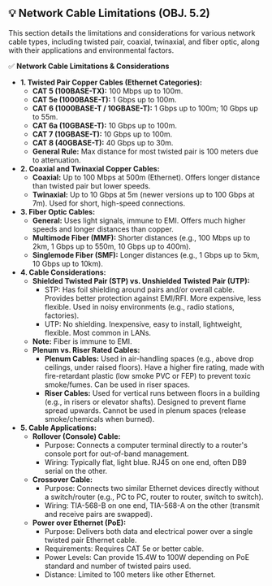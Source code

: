 ## 💡 Network Cable Limitations (OBJ. 5.2)
This section details the limitations and considerations for various network cable types, including twisted pair, coaxial, twinaxial, and fiber optic, along with their applications and environmental factors.

✅ **Network Cable Limitations & Considerations**
- **1. Twisted Pair Copper Cables (Ethernet Categories):**
  - **CAT 5 (100BASE-TX):** 100 Mbps up to 100m.
  - **CAT 5e (1000BASE-T):** 1 Gbps up to 100m.
  - **CAT 6 (1000BASE-T / 10GBASE-T):** 1 Gbps up to 100m; 10 Gbps up to 55m.
  - **CAT 6a (10GBASE-T):** 10 Gbps up to 100m.
  - **CAT 7 (10GBASE-T):** 10 Gbps up to 100m.
  - **CAT 8 (40GBASE-T):** 40 Gbps up to 30m.
  - **General Rule:** Max distance for most twisted pair is 100 meters due to attenuation.
- **2. Coaxial and Twinaxial Copper Cables:**
  - **Coaxial:** Up to 100 Mbps at 500m (Ethernet). Offers longer distance than twisted pair but lower speeds.
  - **Twinaxial:** Up to 10 Gbps at 5m (newer versions up to 100 Gbps at 7m). Used for short, high-speed connections.
- **3. Fiber Optic Cables:**
  - **General:** Uses light signals, immune to EMI. Offers much higher speeds and longer distances than copper.
  - **Multimode Fiber (MMF):** Shorter distances (e.g., 100 Mbps up to 2km, 1 Gbps up to 550m, 10 Gbps up to 400m).
  - **Singlemode Fiber (SMF):** Longer distances (e.g., 1 Gbps up to 5km, 10 Gbps up to 10km).
- **4. Cable Considerations:**
  - **Shielded Twisted Pair (STP) vs. Unshielded Twisted Pair (UTP):**
    - STP: Has foil shielding around pairs and/or overall cable. Provides better protection against EMI/RFI. More expensive, less flexible. Used in noisy environments (e.g., radio stations, factories).
    - UTP: No shielding. Inexpensive, easy to install, lightweight, flexible. Most common in LANs.
  - **Note:** Fiber is immune to EMI.
  - **Plenum vs. Riser Rated Cables:**
    - **Plenum Cables:** Used in air-handling spaces (e.g., above drop ceilings, under raised floors). Have a higher fire rating, made with fire-retardant plastic (low smoke PVC or FEP) to prevent toxic smoke/fumes. Can be used in riser spaces.
    - **Riser Cables:** Used for vertical runs between floors in a building (e.g., in risers or elevator shafts). Designed to prevent flame spread upwards. Cannot be used in plenum spaces (release smoke/chemicals when burned).
- **5. Cable Applications:**
  - **Rollover (Console) Cable:**
    - Purpose: Connects a computer terminal directly to a router's console port for out-of-band management.
    - Wiring: Typically flat, light blue. RJ45 on one end, often DB9 serial on the other.
  - **Crossover Cable:**
    - Purpose: Connects two similar Ethernet devices directly without a switch/router (e.g., PC to PC, router to router, switch to switch).
    - Wiring: TIA-568-B on one end, TIA-568-A on the other (transmit and receive pairs are swapped).
  - **Power over Ethernet (PoE):**
    - Purpose: Delivers both data and electrical power over a single twisted pair Ethernet cable.
    - Requirements: Requires CAT 5e or better cable.
    - Power Levels: Can provide 15.4W to 100W depending on PoE standard and number of twisted pairs used.
    - Distance: Limited to 100 meters like other Ethernet.